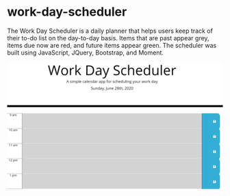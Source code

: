 # work-day-scheduler

The Work Day Scheduler is a daily planner that helps users keep track of their to-do list on the day-to-day basis. Items that are past appear grey, items due now are red, and future items appear green.
The scheduler was built using JavaScript, JQuery, Bootstrap, and Moment. 

![screenshot](develop/work-day-scheduler.PNG)